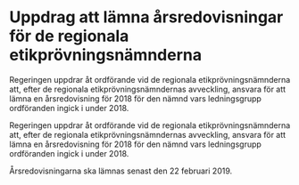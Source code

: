 # Uppdrag att lämna årsredovisningar för de regionala etikprövningsnämnderna

Regeringen uppdrar åt ordförande vid de regionala etikprövningsnämnderna att, efter de regionala etikprövningsnämndernas avveckling, ansvara för att lämna en årsredovisning för 2018 för den nämnd vars ledningsgrupp ordföranden ingick i under 2018.

Regeringen uppdrar åt ordförande vid de regionala etikprövningsnämnderna att, efter de regionala etikprövningsnämndernas avveckling, ansvara för att lämna en årsredovisning för 2018 för den nämnd vars ledningsgrupp ordföranden ingick i under 2018.

Årsredovisningarna ska lämnas senast den 22 februari 2019.
